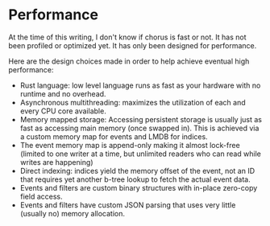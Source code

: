 # Performance

At the time of this writing, I don't know if chorus is fast or not. It has not been
profiled or optimized yet. It has only been designed for performance.

Here are the design choices made in order to help achieve eventual high performance:

- Rust language: low level language runs as fast as your hardware with no runtime and no overhead.
- Asynchronous multithreading: maximizes the utilization of each and every CPU core available.
- Memory mapped storage: Accessing persistent storage is usually just as fast as accessing main
memory (once swapped in). This is achieved via a custom memory map for events and LMDB for indices.
- The event memory map is append-only making it almost lock-free (limited to one writer at a time, but unlimited readers who can read while writes are happening)
- Direct indexing: indices yield the memory offset of the event, not an ID that requires yet another b-tree lookup to fetch the actual event data.
- Events and filters are custom binary structures with in-place zero-copy field access.
- Events and filters have custom JSON parsing that uses very little (usually no) memory allocation.

